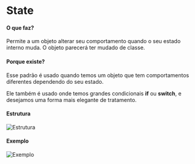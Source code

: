 # State

#### O que faz?

Permite a um objeto alterar seu comportamento quando o seu
estado interno muda. O objeto parecerá ter mudado de classe.

#### Porque existe?

Esse padrão é usado quando temos um objeto que tem comportamentos
diferentes dependendo do seu estado.

Ele também é usado onde temos grandes condicionais **if** ou
**switch**, e desejamos uma forma mais elegante de tratamento.

#### Estrutura

![Estrutura](https://i.ibb.co/jW1s810/estrutura-state.png)

#### Exemplo

![Exemplo](https://i.ibb.co/S3HdLYc/exemplo-state.png)